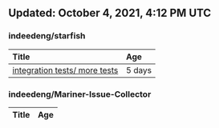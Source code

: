 ## Updated: October 4, 2021, 4:12 PM UTC


### indeedeng/starfish
|**Title**|**Age**|
|:----|:----|
|[integration tests/ more tests](https://github.com/indeedeng/starfish/issues/117)|5&nbsp;days|


### indeedeng/Mariner-Issue-Collector
|**Title**|**Age**|
|:----|:----|